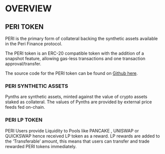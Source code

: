 # OVERVIEW

## PERI TOKEN <a href="tokens" id="tokens"></a>

PERI is the primary form of collateral backing the synthetic assets available in the Peri Finance protocol.

The PERI token is an ERC-20 compatible token with the addition of a snapshot feature, allowing gas-less transactions and one transaction approval/transfer.

The source code for the PERI token can be found on [Github here](https://github.com/perifinance/peri-finance). &#x20;

### PERI SYNTHETIC ASSETS&#x20;

Pynths are synthetic assets, minted against the value of crypto assets staked as collateral. The values of Pynths are provided by external price feeds fed on-chain.

### PERI LP TOKEN

PERI Users provide Liquidity to Pools like PANCAKE , UNISWAP or QUICKSWAP hence received LP token as a reward. LP rewards are added to the ‘Transferable’ amount, this means that users can transfer and trade rewarded PERI tokens immediately.
